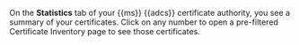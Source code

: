 
On the **Statistics** tab of your {{ms}} {{adcs}} certificate authority, you see a summary of
your certificates. Click on any number to open a pre-filtered Certificate Inventory page to see those certificates.
